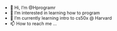 - 👋 Hi, I’m @Hprogramr
- 👀 I’m interested in learning how to program
- 🌱 I’m currently learning intro to cs50x @ Harvard
- 📫 How to reach me ...

<!---
Hprogramr/Hprogramr is a ✨ special ✨ repository because its `README.md` (this file) appears on your GitHub profile.
You can click the Preview link to take a look at your changes.
--->
